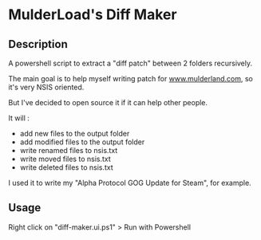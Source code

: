 # MulderLoad's Diff Maker

## Description 

A powershell script to extract a "diff patch" between 2 folders recursively.

The main goal is to help myself writing patch for www.mulderland.com, so it's very NSIS oriented.

But I've decided to open source it if it can help other people.

It will :
- add new files to the output folder
- add modified files to the output folder
- write renamed files to nsis.txt
- write moved files to nsis.txt
- write deleted files to nsis.txt

I used it to write my "Alpha Protocol GOG Update for Steam", for example.

## Usage

Right click on "diff-maker.ui.ps1" > Run with Powershell
